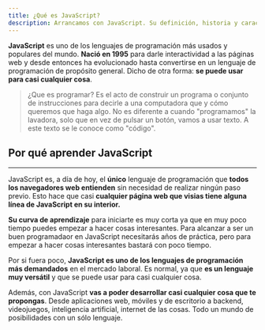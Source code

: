 ```yaml
---
title: ¿Qué es JavaScript?
description: Arrancamos con JavaScript. Su definición, historia y características.
---
```

**JavaScript** es uno de los lenguajes de programación más usados y populares del mundo. **Nació en 1995** para darle interactividad a las páginas web y desde entonces ha evolucionado hasta convertirse en un lenguaje de programación de propósito general. Dicho de otra forma: **se puede usar para casi cualquier cosa**.

> ¿Que es programar? Es el acto de construir un programa o conjunto de instrucciones para decirle a una computadora que y cómo queremos que haga algo. No es diferente a cuando "programamos" la lavadora, solo que en vez de pulsar un botón, vamos a usar texto. A este texto se le conoce como "código".

## Por qué aprender JavaScript

---

JavaScript es, a día de hoy, el **único** lenguaje de programación que **todos los navegadores web entienden** sin necesidad de realizar ningún paso previo. Esto hace que casi **cualquier página web que visias tiene alguna línea de JavaScript en su interior.**

**Su curva de aprendizaje** para iniciarte es muy corta ya que en muy poco tiempo puedes empezar a hacer cosas interesantes. Para alcanzar a ser un buen programadaor en JavaScript necesitarás años de práctica, pero para empezar a hacer cosas interesantes bastará con poco tiempo.

Por si fuera poco, **JavaScript es uno de los lenguajes de programación más demandados** en el mercado laboral. Es normal, ya que **es un lenguaje muy versátil** y que se puede usar para casi cualquier cosa.

Además, con JavaScript **vas a poder desarrollar casi cualquier cosa que te propongas**. Desde aplicaciones web, móviles y de escritorio a backend, videojuegos, inteligencia artificial, internet de las cosas. Todo un mundo de posibilidades con un sólo lenguaje.
